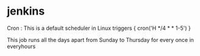 # jenkins


Cron : This is a default scheduler in Linux
 triggers { cron('H */4 * * 1-5') }

This job runs all the days apart from Sunday to Thursday for every once in everyhours